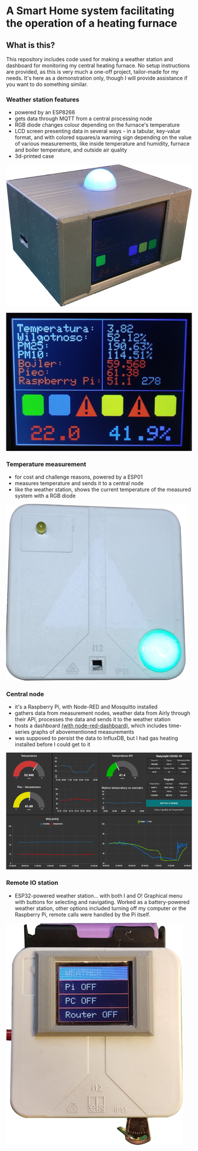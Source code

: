 # A Smart Home system facilitating the operation of a heating furnace

## What is this?
This repository includes code used for making a weather station and dashboard for monitoring my central heating furnace. No setup instructions are provided, as this is very much a one-off project, tailor-made for my needs. It's here as a demonstration only, though I will provide assistance if you want to do something similar.

### Weather station features
- powered by an ESP8266
- gets data through MQTT from a central processing node
- RGB diode changes colour depending on the furnace's temperature
- LCD screen presenting data in several ways - in a tabular, key-value format, and with colored squares/a warning sign depending on the value of various measurements, like inside temperature and humidity, furnace and boiler temperature, and outside air quality
- 3d-printed case

![PIC1](https://github.com/Syverynx/Smart-Home-System/blob/master/Images/Station.png)

![PIC2](https://github.com/Syverynx/Smart-Home-System/blob/master/Images/Station_screen.jpg)
### Temperature measurement 
- for cost and challenge reasons, powered by a ESP01
- measures temperature and sends it to a central node
- like the weather station, shows the current temperature of the measured system with a RGB diode

![PIC3](https://github.com/Syverynx/Smart-Home-System/blob/master/Images/Temperature_node.png)
### Central node
- it's a Raspberry Pi, with Node-RED and Mosquitto installed
- gathers data from measurement nodes, weather data from Airly through their API, processes the data and sends it to the weather station
- hosts a dashboard [(with node-red-dashboard)](https://flows.nodered.org/node/node-red-dashboard), which includes time-series graphs of abovementioned measurements
- was supposed to persist the data to InfluxDB, but I had gas heating installed before I could get to it

![PIC4](https://github.com/Syverynx/Smart-Home-System/blob/master/Images/Dashboard.png)

### Remote IO station
- ESP32-powered weather station... with both I and O! Graphical menu with buttons for selecting and navigating. Worked as a battery-powered weather station, other options included turning off my computer or the Raspberry Pi, remote calls were handled by the Pi itself.

![PIC5](https://github.com/Syverynx/Smart-Home-System/blob/master/Images/Remote.png)
